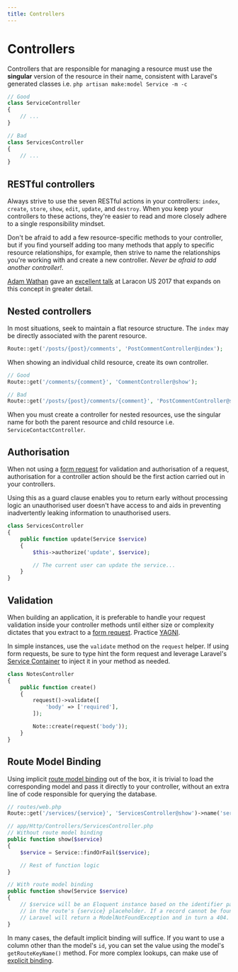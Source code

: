 ```yaml
---
title: Controllers
---
```


# Controllers

Controllers that are responsible for managing a resource must use the **singular** version of the resource in their name, consistent with Laravel's generated classes i.e. `php artisan make:model Service -m -c`

```php
// Good
class ServiceController
{
    // ...
}

// Bad
class ServicesController
{
    // ...
}
```

## RESTful controllers

Always strive to use the seven RESTful actions in your controllers: `index`, `create`, `store`, `show`, `edit`, `update`, and `destroy`. When you keep your controllers to these actions, they're easier to read and more closely adhere to a single responsibility mindset.

Don't be afraid to add a few resource-specific methods to your controller, but if you find yourself adding too many methods that apply to specific resource relationships, for example, then strive to name the relationships you're working with and create a new controller. *Never be afraid to add another controller!*.

[Adam Wathan](https://twitter.com/adamwathan) gave an [excellent talk](https://youtu.be/MF0jFKvS4SI) at Laracon US 2017 that expands on this concept in greater detail.

## Nested controllers

In most situations, seek to maintain a flat resource structure. The `index` may be directly associated with the parent resource.

```php
Route::get('/posts/{post}/comments', 'PostCommentController@index');
```

When showing an individual child resource, create its own controller.

```php
// Good
Route::get('/comments/{comment}', 'CommentController@show');

// Bad
Route::get('/posts/{post}/comments/{comment}', 'PostCommentController@show');
```

When you must create a controller for nested resources, use the singular name for both the parent resource and child resource i.e. `ServiceContactController`.

## Authorisation

When not using a [form request](https://laravel.com/docs/validation#form-request-validation) for validation and authorisation of a request, authorisation for a controller action should be the first action carried out in your controllers.

Using this as a guard clause enables you to return early without processing logic an unauthorised user doesn't have access to and aids in preventing inadvertently leaking information to unauthorised users.

```php
class ServicesController
{
    public function update(Service $service)
    {
        $this->authorize('update', $service);

        // The current user can update the service...
    }
}
```

## Validation

When building an application, it is preferable to handle your request validation inside your controller methods until either size or complexity dictates that you extract to a [form request](https://laravel.com/docs/validation#form-request-validation). Practice [YAGNI](https://martinfowler.com/bliki/Yagni.html).

In simple instances, use the `validate` method on the `request` helper. If using form requests, be sure to type hint the form request and leverage Laravel's [Service Container](https://laravel.com/docs/container) to inject it in your method as needed.

```php
class NotesController
{
    public function create()
    {
        request()->validate([
            'body' => ['required'],
        ]);

        Note::create(request('body'));
    }
}
```

## Route Model Binding

Using implicit [route model binding](https://laravel.com/docs/routing#route-model-binding) out of the box, it is trivial to load the corresponding model and pass it directly to your controller, without an extra line of code responsible for querying the database.

```php
// routes/web.php
Route::get('/services/{service}', 'ServicesController@show')->name('services.show');

// app/Http/Controllers/ServicesController.php
// Without route model binding
public function show($service)
{
    $service = Service::findOrFail($service);

    // Rest of function logic
}

// With route model binding
public function show(Service $service)
{
    // $service will be an Eloquent instance based on the identifier passed
    // in the route's {service} placeholder. If a record cannot be found
    // Laravel will return a ModelNotFoundException and in turn a 404.
}
```

In many cases, the default implicit binding will suffice. If you want to use a column other than the model's `id`, you can set the value using the model's `getRouteKeyName()` method. For more complex lookups, can make use of [explicit binding](https://laravel.com/docs/routing#explicit-binding).
